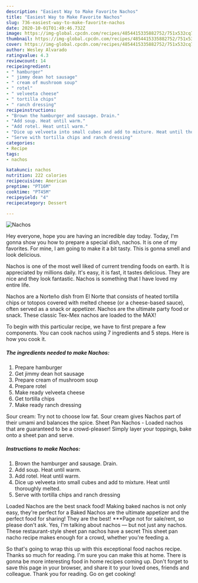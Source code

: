 ```yaml
---
description: "Easiest Way to Make Favorite Nachos"
title: "Easiest Way to Make Favorite Nachos"
slug: 736-easiest-way-to-make-favorite-nachos
date: 2020-10-01T01:49:46.732Z
image: https://img-global.cpcdn.com/recipes/4854415335882752/751x532cq70/nachos-recipe-main-photo.jpg
thumbnail: https://img-global.cpcdn.com/recipes/4854415335882752/751x532cq70/nachos-recipe-main-photo.jpg
cover: https://img-global.cpcdn.com/recipes/4854415335882752/751x532cq70/nachos-recipe-main-photo.jpg
author: Wesley Alvarado
ratingvalue: 4.3
reviewcount: 14
recipeingredient:
- " hamburger"
- " jimmy dean hot sausage"
- " cream of mushroom soup"
- " rotel"
- " velveeta cheese"
- " tortilla chips"
- " ranch dressing"
recipeinstructions:
- "Brown the hamburger and sausage. Drain."
- "Add soup. Heat until warm."
- "Add rotel. Heat until warm."
- "Dice up velveeta into small cubes and add to mixture. Heat until thoroughly melted."
- "Serve with tortilla chips and ranch dressing"
categories:
- Recipe
tags:
- nachos

katakunci: nachos 
nutrition: 222 calories
recipecuisine: American
preptime: "PT16M"
cooktime: "PT45M"
recipeyield: "4"
recipecategory: Dessert

---
```



![Nachos](https://img-global.cpcdn.com/recipes/4854415335882752/751x532cq70/nachos-recipe-main-photo.jpg)

Hey everyone, hope you are having an incredible day today. Today, I'm gonna show you how to prepare a special dish, nachos. It is one of my favorites. For mine, I am going to make it a bit tasty. This is gonna smell and look delicious.

Nachos is one of the most well liked of current trending foods on earth. It is appreciated by millions daily. It's easy, it is fast, it tastes delicious. They are nice and they look fantastic. Nachos is something that I have loved my entire life.

Nachos are a Norteño dish from El Norte that consists of heated tortilla chips or totopos covered with melted cheese (or a cheese-based sauce), often served as a snack or appetizer. Nachos are the ultimate party food or snack. These classic Tex-Mex nachos are loaded to the MAX!


To begin with this particular recipe, we have to first prepare a few components. You can cook nachos using 7 ingredients and 5 steps. Here is how you cook it.

<!--inarticleads1-->

##### The ingredients needed to make Nachos:

1. Prepare  hamburger
1. Get  jimmy dean hot sausage
1. Prepare  cream of mushroom soup
1. Prepare  rotel
1. Make ready  velveeta cheese
1. Get  tortilla chips
1. Make ready  ranch dressing


Sour cream: Try not to choose low fat. Sour cream gives Nachos part of their umami and balances the spice. Sheet Pan Nachos - Loaded nachos that are guaranteed to be a crowd-pleaser! Simply layer your toppings, bake onto a sheet pan and serve. 

<!--inarticleads2-->

##### Instructions to make Nachos:

1. Brown the hamburger and sausage. Drain.
1. Add soup. Heat until warm.
1. Add rotel. Heat until warm.
1. Dice up velveeta into small cubes and add to mixture. Heat until thoroughly melted.
1. Serve with tortilla chips and ranch dressing


Loaded Nachos are the best snack food! Making baked nachos is not only easy, they&#39;re perfect for a Baked Nachos are the ultimate appetizer and the perfect food for sharing! They are the best! ***Page not for sale/rent, so please don&#39;t ask. Yes, I&#39;m talking about nachos — but not just any nachos. These restaurant-style sheet pan nachos have a secret This sheet pan nacho recipe makes enough for a crowd, whether you&#39;re feeding a. 

So that's going to wrap this up with this exceptional food nachos recipe. Thanks so much for reading. I'm sure you can make this at home. There is gonna be more interesting food in home recipes coming up. Don't forget to save this page in your browser, and share it to your loved ones, friends and colleague. Thank you for reading. Go on get cooking!

